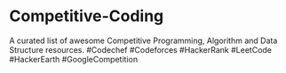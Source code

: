 # Competitive-Coding
A curated list of awesome Competitive Programming, Algorithm and Data Structure resources.
#Codechef #Codeforces #HackerRank #LeetCode #HackerEarth #GoogleCompetition

